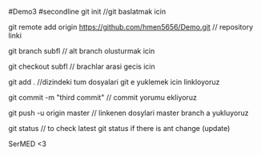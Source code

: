 #Demo3
#secondline
git init  //git baslatmak icin

git remote add origin https://github.com/hmen5656/Demo.git // repository linki

git branch subfl // alt branch olusturmak icin

git checkout subfl // brachlar arasi gecis icin

git add . //dizindeki tum dosyalari git e yuklemek icin linkloyoruz

git commit -m "third commit" // commit yorumu ekliyoruz

git push -u origin master  // linkenen dosylari master branch a yukluyoruz

git status // to check latest git status if there is ant change (update)

SerMED <3
